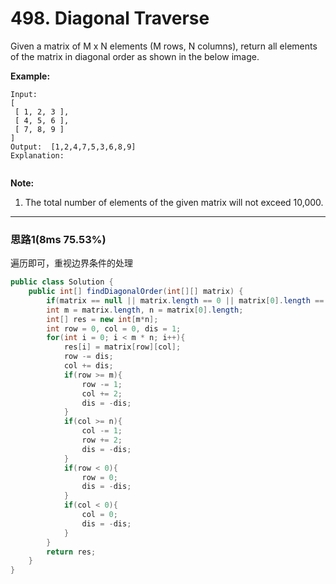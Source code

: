 #  498. Diagonal Traverse

Given a matrix of M x N elements (M rows, N columns), return all elements of the matrix in diagonal order as shown in the below image.

**Example:**

```
Input:
[
 [ 1, 2, 3 ],
 [ 4, 5, 6 ],
 [ 7, 8, 9 ]
]
Output:  [1,2,4,7,5,3,6,8,9]
Explanation:


```

**Note:**

1. The total number of elements of the given matrix will not exceed 10,000.

---

### 思路1(8ms 75.53%)

遍历即可，重视边界条件的处理

```java
public class Solution {
    public int[] findDiagonalOrder(int[][] matrix) {
        if(matrix == null || matrix.length == 0 || matrix[0].length == 0) return new int[0];
        int m = matrix.length, n = matrix[0].length;
        int[] res = new int[m*n];
        int row = 0, col = 0, dis = 1;
        for(int i = 0; i < m * n; i++){
            res[i] = matrix[row][col];
            row -= dis;
            col += dis;
            if(row >= m){
                row -= 1;
                col += 2;
                dis = -dis;
            }
            if(col >= n){
                col -= 1;
                row += 2;
                dis = -dis;
            }
            if(row < 0){
                row = 0;
                dis = -dis;
            }
            if(col < 0){
                col = 0;
                dis = -dis;
            }
        }
        return res;
    }
}
```

